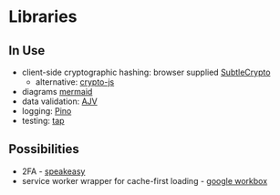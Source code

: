 # Libraries

## In Use
* client-side cryptographic hashing: browser supplied [SubtleCrypto](https://developer.mozilla.org/en-US/docs/Web/API/SubtleCrypto/digest)
  * alternative: [crypto-js](https://cryptojs.gitbook.io/docs/)
* diagrams [mermaid](https://mermaid-js.github.io/)
* data validation: [AJV](https://www.npmjs.com/package/ajv)
* logging: [Pino](https://github.com/pinojs/pino)
* testing: [tap](https://www.npmjs.com/package/tap)


## Possibilities
* 2FA - [speakeasy](https://www.npmjs.com/package/speakeasy)
* service worker wrapper for cache-first loading - [google workbox](https://developers.google.com/web/tools/workbox)
